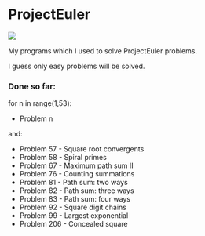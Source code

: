 # ProjectEuler

<img src="https://projecteuler.net/profile/MamCieNaHita.png" />

My programs which I used to solve ProjectEuler problems.

I guess only easy problems will be solved.

### Done so far:
for n in range(1,53):
  - Problem n

and:
- Problem 57 - Square root convergents
- Problem 58 - Spiral primes
- Problem 67 - Maximum path sum II
- Problem 76 - Counting summations
- Problem 81 - Path sum: two ways
- Problem 82 - Path sum: three ways
- Problem 83 - Path sum: four ways
- Problem 92 - Square digit chains
- Problem 99 - Largest exponential
- Problem 206 - Concealed square
